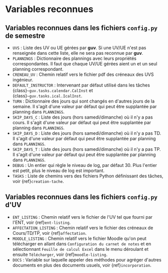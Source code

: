 # Variables reconnues

## Variables reconnues dans les fichiers `config.py` de semestre

- `UVS` : Liste des UV ou UE gérées par **guv**. Si une UV/UE n'est
  pas renseignée dans cette liste, elle ne sera pas reconnue par
  **guv**.
- `PLANNINGS` : Dictionnaire des plannings avec leurs propriétés
  correspondantes. Il faut que chaque UV/UE gérées aient un et un seul
  planning correspondant.
- `CRENEAU_UV` : Chemin relatif vers le fichier pdf des créneaux des
  UVS ingénieur.
- `DEFAULT_INSTRUCTOR` : Intervenant par défaut utilisé dans les
  tâches {class}`~guv.tasks.calendar.CalInst` et
  {class}`~guv.tasks.ical.IcalInst`.
- `TURN` : Dictionnaire des jours qui sont changés en d'autres jours
  de la semaine. Il s'agit d'une valeur par défaut qui peut être
  supplantée par planning dans `PLANNINGS`.
- `SKIP_DAYS_C` : Liste des jours (hors samedi/dimanche) où il n'y a
  pas cours. Il s'agit d'une valeur par défaut qui peut être
  supplantée par planning dans `PLANNINGS`.
- `SKIP_DAYS_D` : Liste des jours (hors samedi/dimanche) où il n'y a
  pas TD. Il s'agit d'une valeur par défaut qui peut être supplantée
  par planning dans `PLANNINGS`.
- `SKIP_DAYS_T` : Liste des jours (hors samedi/dimanche) où il n'y a
  pas TP. Il s'agit d'une valeur par défaut qui peut être supplantée
  par planning dans `PLANNINGS`.
- `DEBUG` : Un entier qui règle le niveau de log, par défaut 30.
  Plus l'entier est petit, plus le niveau de log est important.
- `TASKS` : Liste de chemins vers des fichiers Python définissant
  des tâches, voir {ref}`creation-tache`.

## Variables reconnues dans les fichiers `config.py` d'UV

- `ENT_LISTING` : Chemin relatif vers le fichier de l'UV tel que
  fourni par l'ENT, voir {ref}`ent-listing`.
- `AFFECTATION_LISTING` : Chemin relatif vers le fichier des
  créneaux de Cours/TD/TP, voir {ref}`affectation`.
- `MOODLE_LISTING` : Chemin relatif vers le fichier Moodle qu'on
  peut télécharger en allant dans `Configuration du carnet de notes`
  et en sélectionnant `Feuille de calcul Excel` dans le menu
  déroulant et ensuite `Télécharger`, voir {ref}`moodle-listing`.
- `DOCS` : Variable sur laquelle appeler des méthodes pour agréger
  d'autres documents en plus des documents usuels, voir
  {ref}`incorporation`.
